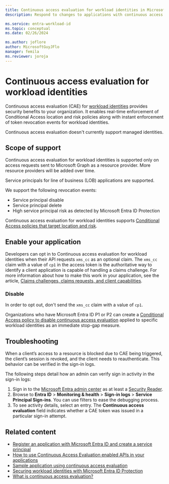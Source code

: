 ```yaml
---
title: Continuous access evaluation for workload identities in Microsoft Entra ID
description: Respond to changes to applications with continuous access evaluation for workload identities in Microsoft Entra ID.

ms.service: entra-workload-id
ms.topic: conceptual
ms.date: 02/26/2024

ms.author: joflore
author: MicrosoftGuyJFlo
manager: femila
ms.reviewer: joroja
---
```

# Continuous access evaluation for workload identities

Continuous access evaluation (CAE) for [workload identities](~/workload-id/workload-identities-overview.md) provides security benefits to your organization. It enables real-time enforcement of Conditional Access location and risk policies along with instant enforcement of token revocation events for workload identities. 

Continuous access evaluation doesn't currently support managed identities.

## Scope of support

Continuous access evaluation for workload identities is supported only on access requests sent to Microsoft Graph as a resource provider. More resource providers will be added over time.

Service principals for line of business (LOB) applications are supported.

We support the following revocation events:

- Service principal disable
- Service principal delete
- High service principal risk as detected by Microsoft Entra ID Protection

Continuous access evaluation for workload identities supports [Conditional Access policies that target location and risk](workload-identity.md#implementation).

## Enable your application

Developers can opt in to Continuous access evaluation for workload identities when their API requests `xms_cc` as an optional claim. The `xms_cc` claim with a value of `cp1` in the access token is the authoritative way to identify a client application is capable of handling a claims challenge. For more information about how to make this work in your application, see the article, [Claims challenges, claims requests, and client capabilities](~/identity-platform/claims-challenge.md).

### Disable 

In order to opt out, don't send the `xms_cc` claim with a value of `cp1`. 

Organizations who have Microsoft Entra ID P1 or P2 can create a [Conditional Access policy to disable continuous access evaluation](concept-conditional-access-session.md#customize-continuous-access-evaluation) applied to specific workload identities as an immediate stop-gap measure.

## Troubleshooting

When a client’s access to a resource is blocked due to CAE being triggered, the client’s session is revoked, and the client needs to reauthenticate. This behavior can be verified in the sign-in logs. 

The following steps detail how an admin can verify sign in activity in the sign-in logs: 

1. Sign in to the [Microsoft Entra admin center](https://entra.microsoft.com) as at least a [Security Reader](../role-based-access-control/permissions-reference.md#security-reader).
1. Browse to **Entra ID** > **Monitoring & health** > **Sign-in logs** > **Service Principal Sign-ins**. You can use filters to ease the debugging process. 
1. To see activity details, select an entry. The **Continuous access evaluation** field indicates whether a CAE token was issued in a particular sign-in attempt. 

## Related content

- [Register an application with Microsoft Entra ID and create a service principal](~/identity-platform/howto-create-service-principal-portal.md#register-an-application-with-microsoft-entra-id-and-create-a-service-principal)
- [How to use Continuous Access Evaluation enabled APIs in your applications](~/identity-platform/app-resilience-continuous-access-evaluation.md)
- [Sample application using continuous access evaluation](https://github.com/Azure-Samples/ms-identity-dotnetcore-daemon-graph-cae)
- [Securing workload identities with Microsoft Entra ID Protection](~/id-protection/concept-workload-identity-risk.md)
- [What is continuous access evaluation?](~/identity/conditional-access/concept-continuous-access-evaluation.md)
